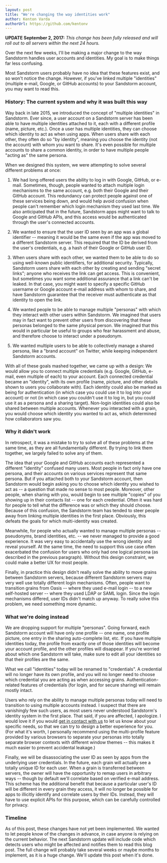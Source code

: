 ```yaml
---
layout: post
title: "We're changing the way identities work"
author: Kenton Varda
authorUrl: https://github.com/kentonv
---
```


**UPDATE September 2, 2017:** _This change has been fully released and will roll out to all servers within the next 24 hours._

Over the next few weeks, I'll be making a major change to the way Sandstorm handles user accounts and identities. My goal is to make things far less confusing.

Most Sandstorm users probably have no idea that these features exist, and so won't notice the change. However, if you've linked multiple "identities" (multiple e-mail, Google, or GitHub accounts) to your Sandstorm account, you may want to read this.

### History: The current system and why it was built this way

Way back in late 2015, we introduced the concept of "multiple identities" in Sandstorm. Ever since, a user account on a Sandstorm server has been able to have multiple identities attached to it, each with a different profile (name, picture, etc.). Once a user has multiple identities, they can choose which identity to act as when using apps. When users share with each other, they often do so "by identity", meaning you choose the identity (not the account) with whom you want to share. It's even possible for multiple accounts to share a common identity, in order to have multiple people "acting as" the same persona.

When we designed this system, we were attempting to solve several different problems at once:
    
1. We had long offered users the ability to log in with Google, GitHub, or e-mail. Sometimes, though, people wanted to attach multiple login mechanisms to the same account, e.g. both their Google and their GitHub account. This redundancy can protect people against one of these services being down, and would help avoid confusion when people can't remember which login mechanism they used last time. We also anticipated that in the future, Sandstorm apps might want to talk to Google and GitHub APIs, and this access would be authenticated through the user's connected accounts.

2. We wanted to ensure that the user ID seen by an app was a global identifier -- meaning it would be the same even if the app was moved to a different Sandstorm server. This required that the ID be derived from the user's credentials, e.g. a hash of their Google or GitHub user ID.

3. When users share with each other, we wanted them to be able to do so using well-known public identifiers, for additional security. Typically, Sandstorm users share with each other by creating and sending "secret links"; anyone who receives the link can get access. This is convenient, but sometimes you want some additional assurance that a link can't be leaked. In that case, you might want to specify a specific GitHub username or Google account e-mail address with whom to share, and have Sandstorm guarantee that the receiver must authenticate as that identity to open the link.

4. We wanted people to be able to manage multiple "personas" with which they interact with other users within Sandstorm. We imagined that users may in fact want to prevent other users from discovering that these personas belonged to the same physical person. We imagined that this would in particular be useful to groups who fear harassment and abuse, and therefore choose to interact under a pseudonym.

5. We wanted multiple users to be able to collectively manage a shared persona, like a "brand account" on Twitter, while keeping independent Sandstorm accounts.

With all of these goals mashed together, we came up with a design: We would allow you to connect multiple credentials (e.g. Google, GitHub, e-mail, even multiple of each) to your account. Each connected credential became an "identity", with its own profile (name, picture, and other details shown to users you collaborate with). Each identity could also be marked as being for authentication (in which case you could use it to log into your account) or not (in which case you couldn't use it to log in, but you could use it as a persona and a sharing target). Non-login identities could also be shared between multiple accounts. Whenever you interacted with a grain, you would choose which identity you wanted to act as, which determined how collaborators saw you.

### Why it didn't work

In retrospect, it was a mistake to try to solve all of these problems at the same time, as they are all fundamentally different. By trying to link them together, we largely failed to solve any of them.

The idea that your Google and GitHub accounts each represented a different "identity" confused many users. Most people in fact only have one persona, and their accounts on various services represent that same persona. But if you attached both to your Sandstorm account, then Sandstorm would begin asking you to choose which identity you wished to act as -- a question that made no sense to most people. Moreover, other people, when sharing with you, would begin to see multiple "copies" of you showing up in their contacts list -- one for each credential. Often it was hard for people to tell what the difference was or which they should choose. Because of this confusion, the Sandstorm team has tended to steer people away from linking multiple identities in the first place. Obviously, this defeats the goals for which multi-identity was created.

Meanwhile, for people who actually wanted to manage multiple personas -- pseudonyms, brand identities, etc. -- we never managed to provide a good experience. It was very easy to accidentally use the wrong identity and reveal yourself. At the same time, the need to support this use case often exacerbated the confusion for users who only had one logical persona (as described in the previous paragraph). Without this design constraint, we could make a better UX for most people.

Finally, in practice this design didn't really solve the ability to move grains between Sandstorm servers, because different Sandstorm servers may very well use totally different login mechanisms. Often, people want to transition grains from Oasis -- where they used e-mail login -- to a new self-hosted server -- where they used LDAP or SAML login. Since the login mechanisms differed, user IDs didn't match up anyway. To really solve this problem, we need something more dynamic.

### What we're doing instead

We are dropping support for multiple "personas". Going forward, each Sandstorm account will have only one profile -- one name, one profile picture, one entry in the sharing auto-complete list, etc. If you have multiple identities today, the profile from exactly one of those identities will become your account profile, and the other profiles will disappear. If you're worried about which one Sandstorm will take, make sure to edit all your identities so that their profiles are the same.

What we call "identities" today will be renamed to "credentials". A credential will no longer have its own profile, and you will no longer need to choose which credential you are acting as when accessing grains. Authentication-related features of credentials (for login, and for secure sharing) will remain mostly intact.

Users who rely on the ability to manage multiple personas today will need to transition to using multiple accounts instead. I suspect that there are vanishingly few such users, as most users never understood Sandstorm's identity system in the first place. That said, if you are affected, I apologize. I would love it if you would [get in contact with us](/community) to let us know about your specific needs, so that we can try to design a better experience for you. (For what it's worth, I personally recommend using the multi-profile feature provided by various browsers to separate your personas into totally separate browser contexts with different window themes -- this makes it much easier to prevent accidental leakage.)

Finally, we will be disassociating the user ID as seen by apps from the underlying user credentials. In the future, each grain will actually see a totally unique ID for each user. When a grain is transferred between servers, the owner will have the opportunity to remap users in arbitrary ways -- though by default we'll correlate based on verified e-mail address. This scheme has the additional benefit that because a particular user's ID will be different in every grain they access, it will no longer be possible for apps to illicitly identify and correlate users by their IDs. Instead, they will have to use explicit APIs for this purpose, which can be carefully controlled for privacy.

### Timeline

As of this post, these changes have not yet been implemented. We wanted to let people know of the changes in advance, in case anyone is relying on the current behavior. The next Sandstorm update will include code which detects users who might be affected and notifies them to read this blog post. The full change will probably take several weeks or maybe months to implement, as it is a huge change. We'll update this post when it's done.
